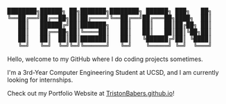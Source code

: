  <pre>                                                                                        
████████╗██████╗ ██╗███████╗████████╗ ██████╗ ███╗   ██╗    ██████╗  █████╗ ██████╗ ███████╗██████╗ ███████╗
╚══██╔══╝██╔══██╗██║██╔════╝╚══██╔══╝██╔═══██╗████╗  ██║    ██╔══██╗██╔══██╗██╔══██╗██╔════╝██╔══██╗██╔════╝
   ██║   ██████╔╝██║███████╗   ██║   ██║   ██║██╔██╗ ██║    ██████╔╝███████║██████╔╝█████╗  ██████╔╝███████╗
   ██║   ██╔══██╗██║╚════██║   ██║   ██║   ██║██║╚██╗██║    ██╔══██╗██╔══██║██╔══██╗██╔══╝  ██╔══██╗╚════██║
   ██║   ██║  ██║██║███████║   ██║   ╚██████╔╝██║ ╚████║    ██████╔╝██║  ██║██████╔╝███████╗██║  ██║███████║
   ╚═╝   ╚═╝  ╚═╝╚═╝╚══════╝   ╚═╝    ╚═════╝ ╚═╝  ╚═══╝    ╚═════╝ ╚═╝  ╚═╝╚═════╝ ╚══════╝╚═╝  ╚═╝╚══════╝
</pre>                                                                                       
                                                                                                                       
 Hello, welcome to my GitHub where I do coding projects sometimes.
 
 I'm a 3rd-Year Computer Engineering Student at UCSD, and I am currently looking for internships.
 
 Check out my Portfolio Website at [TristonBabers.github.io](https://tristonbabers.github.io/)!
